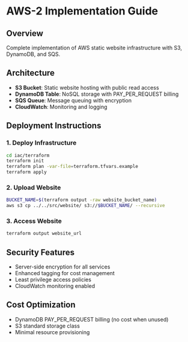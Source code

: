 # AWS-2 Implementation Guide

## Overview
Complete implementation of AWS static website infrastructure with S3, DynamoDB, and SQS.

## Architecture
- **S3 Bucket**: Static website hosting with public read access
- **DynamoDB Table**: NoSQL storage with PAY_PER_REQUEST billing
- **SQS Queue**: Message queuing with encryption
- **CloudWatch**: Monitoring and logging

## Deployment Instructions

### 1. Deploy Infrastructure
```bash
cd iac/terraform
terraform init
terraform plan -var-file=terraform.tfvars.example
terraform apply
```

### 2. Upload Website
```bash
BUCKET_NAME=$(terraform output -raw website_bucket_name)
aws s3 cp ../../src/website/ s3://$BUCKET_NAME/ --recursive
```

### 3. Access Website
```bash
terraform output website_url
```

## Security Features
- Server-side encryption for all services
- Enhanced tagging for cost management
- Least privilege access policies
- CloudWatch monitoring enabled

## Cost Optimization
- DynamoDB PAY_PER_REQUEST billing (no cost when unused)
- S3 standard storage class
- Minimal resource provisioning